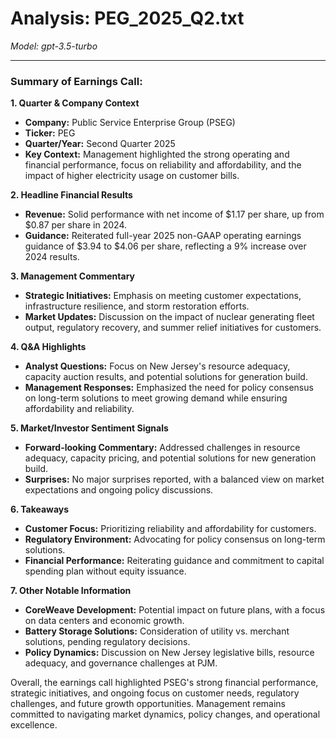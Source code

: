 # Analysis: PEG_2025_Q2.txt

*Model: gpt-3.5-turbo*

---

### Summary of Earnings Call:

**1. Quarter & Company Context**
- **Company:** Public Service Enterprise Group (PSEG)
- **Ticker:** PEG
- **Quarter/Year:** Second Quarter 2025
- **Key Context:** Management highlighted the strong operating and financial performance, focus on reliability and affordability, and the impact of higher electricity usage on customer bills.

**2. Headline Financial Results**
- **Revenue:** Solid performance with net income of $1.17 per share, up from $0.87 per share in 2024.
- **Guidance:** Reiterated full-year 2025 non-GAAP operating earnings guidance of $3.94 to $4.06 per share, reflecting a 9% increase over 2024 results.

**3. Management Commentary**
- **Strategic Initiatives:** Emphasis on meeting customer expectations, infrastructure resilience, and storm restoration efforts.
- **Market Updates:** Discussion on the impact of nuclear generating fleet output, regulatory recovery, and summer relief initiatives for customers.

**4. Q&A Highlights**
- **Analyst Questions:** Focus on New Jersey's resource adequacy, capacity auction results, and potential solutions for generation build.
- **Management Responses:** Emphasized the need for policy consensus on long-term solutions to meet growing demand while ensuring affordability and reliability.

**5. Market/Investor Sentiment Signals**
- **Forward-looking Commentary:** Addressed challenges in resource adequacy, capacity pricing, and potential solutions for new generation build.
- **Surprises:** No major surprises reported, with a balanced view on market expectations and ongoing policy discussions.

**6. Takeaways**
- **Customer Focus:** Prioritizing reliability and affordability for customers.
- **Regulatory Environment:** Advocating for policy consensus on long-term solutions.
- **Financial Performance:** Reiterating guidance and commitment to capital spending plan without equity issuance.

**7. Other Notable Information**
- **CoreWeave Development:** Potential impact on future plans, with a focus on data centers and economic growth.
- **Battery Storage Solutions:** Consideration of utility vs. merchant solutions, pending regulatory decisions.
- **Policy Dynamics:** Discussion on New Jersey legislative bills, resource adequacy, and governance challenges at PJM.

Overall, the earnings call highlighted PSEG's strong financial performance, strategic initiatives, and ongoing focus on customer needs, regulatory challenges, and future growth opportunities. Management remains committed to navigating market dynamics, policy changes, and operational excellence.